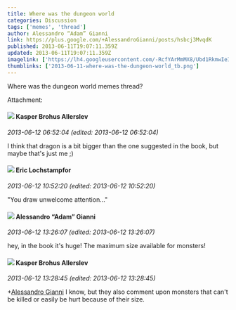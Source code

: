 ```yaml
---
title: Where was the dungeon world
categories: Discussion
tags: ['memes', 'thread']
author: Alessandro “Adam” Gianni
link: https://plus.google.com/+AlessandroGianni/posts/hsbcj3MvqdK
published: 2013-06-11T19:07:11.359Z
updated: 2013-06-11T19:07:11.359Z
imagelink: ['https://lh4.googleusercontent.com/-RcfYArMmMX8/Ubd1RkmwIeI/AAAAAAAAALI/gjuue24EC2Y/s0-d/smaug.jpg']
thumblinks: ['2013-06-11-where-was-the-dungeon-world_tb.png']
---
```


Where was the dungeon world memes thread?


Attachment:

<a href='https://plus.google.com/photos/106679386179477817028/albums/5888303977316340801/5888303982554653154?authkey=CMr6te3Hwe_h6AE&sqi=100084733231320276299&sqsi=495ab0e7-7352-40c7-9718-677d19c9273e'></a>


<div id='comment z131grwriyy5slfro04chj1jevbwgtlaxa0'>
  <h4><img src='{{site.baseurl}}//images/avatars/110937611143261107555_photo.jpg'> Kasper Brohus Allerslev</h4>
      <p><cite>2013-06-12 06:52:04 (edited: 2013-06-12 06:52:04)</cite></p>
        <p>I think that dragon is a bit bigger than the one suggested in the book, but maybe that&#39;s just me ;)</p>
</div>
        

<div id='comment z131grwriyy5slfro04chj1jevbwgtlaxa0'>
  <h4><img src='{{site.baseurl}}//images/avatars/104811112088336879051_photo.jpg'> Eric Lochstampfor</h4>
      <p><cite>2013-06-12 10:52:20 (edited: 2013-06-12 10:52:20)</cite></p>
        <p>&quot;You draw unwelcome attention...&quot;</p>
</div>
        

<div id='comment z131grwriyy5slfro04chj1jevbwgtlaxa0'>
  <h4><img src='{{site.baseurl}}//images/avatars/106679386179477817028_photo.jpg'> Alessandro “Adam” Gianni</h4>
      <p><cite>2013-06-12 13:26:07 (edited: 2013-06-12 13:26:07)</cite></p>
        <p>hey, in the book it&#39;s huge! The maximum size available for monsters!</p>
</div>
        

<div id='comment z131grwriyy5slfro04chj1jevbwgtlaxa0'>
  <h4><img src='{{site.baseurl}}//images/avatars/110937611143261107555_photo.jpg'> Kasper Brohus Allerslev</h4>
      <p><cite>2013-06-12 13:28:45 (edited: 2013-06-12 13:28:45)</cite></p>
        <p><span class="proflinkWrapper"><span class="proflinkPrefix">+</span><a class="proflink" href="https://plus.google.com/106679386179477817028" oid="106679386179477817028">Alessandro Gianni</a></span> I know, but they also comment upon monsters that can&#39;t be killed or easily be hurt because of their size.</p>
</div>
        